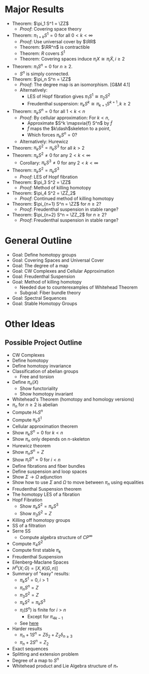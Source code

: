 # Major Results
- Theorem: $\pi_1 S^1 = \ZZ$
  - *Proof*: Covering space theory
- Theorem: $\pi_{1+k} S^1 = 0$ for all $0 < k < \infty$
  - *Proof*: Use universal cover by $\RR$
  - Theorem: $\RR^n$ is contractible
  - Theorem: $R$ covers $S^1$
  - Theorem: Covering spaces induce  $\pi_i X \cong \pi_i \tilde X, i \geq 2$
- Theorem: $\pi_1 S^n = 0$ for $n \geq 2$.
  - $S^n$ is simply connected.
- Theorem: $\pi_n S^n = \ZZ$
  - *Proof*: The degree map is an isomorphism. [G&M 4.1]
  - Alternatively:
    - LES of Hopf fibration gives $\pi_1 S^1 \cong \pi_2 S^2$
    - Freudenthal suspension: $\pi_k S^k \cong  \pi_{k+1} S^{k+1}, k \geq 2$
- Theorem: $\pi_k S^n = 0$ for all $1 < k < n$
  - *Proof*: By cellular approximation: For $k < n$,
    - Approximate $S^k \mapsvia{f} S^n$ by $\tilde f$
    - $\tilde f$ maps the $k\dash$skeleton to a point,
    - Which forces $\pi_k S^n = 0$?
  - Alternatively: Hurewicz
- Theorem: $\pi_k S^2 = \pi_k S^3$ for all $k > 2$
- Theorem: $\pi_k S^2 \neq 0$ for any $2 < k < \infty$
  - Corollary: $\pi_k S^3 \neq 0$ for any $2 < k < \infty$
- Theorem: $\pi_k S^2 = \pi_k S^3$
  - *Proof*: LES of Hopf fibration
- Theorem: $\pi_3 S^2 = \ZZ$
  - *Proof*: Method of killing homotopy
- Theorem: $\pi_4 S^2 = \ZZ_2$
  - *Proof*: Continued method of killing homotopy
- Theorem: $\pi_{n+1} S^n = \ZZ$ for $n \geq 2$?
  - *Proof*: Freudenthal suspension in stable range?
- Theorem: $\pi_{n+2} S^n = \ZZ_2$ for $n \geq 2$?
  - *Proof*: Freudenthal suspension in stable range?

# General Outline
- Goal: Define homotopy groups
- Goal: Covering Spaces and Universal Cover
- Goal: The degree of a map
- Goal: CW Complexes and Cellular Approximation
- Goal: Freudenthal Suspension
- Goal: Method of killing homotopy
  - Needed due to counterexamples of Whitehead Theorem
  - Subgoal: Fiber bundle theory
- Goal: Spectral Sequences
- Goal: Stable Homotopy Groups

# Other Ideas
## Possible Project Outline

- CW Complexes
- Define homotopy
- Define homotopy invariance
- Classification of abelian groups
  - Free and torsion
- Define $\pi_n(X)$
  - Show functoriality
  - Show homotopy invariant
- Whitehead's Theorem (homotopy and homology versions)
- $\pi_n$ for $n\geq 2$ is abelian
- Compute $H_* S^n$
- Compute $\pi_k S^1$
- Cellular approximation theorem
- Show $\pi_k S^n = 0$ for $k<n$
- Show $\pi_n$ only depends on n-skeleton
- Hurewicz theorem
- Show $\pi_n S^n = Z$
- Show $\pi_i S^n = 0$ for $i < n$
- Define fibrations and fiber bundles
- Define suspension and loop spaces
- Show $\Sigma \to \Omega$ adjunction
- Show how to use $\Sigma$ and $\Omega$ to move between $\pi_n$ using equalities
- Freudenthal Suspension theorem
- The homotopy LES of a fibration
- Hopf Fibration
  - Show $\pi_k S^2 = \pi_k S^3$
  - Show $\pi_3 S^2 = Z$
- Killing off homotopy groups
- SS of a filtration
- Serre SS
  - Compute algebra structure of $CP^\infty$
- Compute $\pi_4 S^2$
- Compute first stable $\pi_k$
- Freudenthal Suspension
- Eilenberg-Maclane Spaces
- $H^n (X; G) = [X, K(G, n)]$
- Summary of "easy" results:
  - $\pi_k S^1 = 0, i > 1$
  - $\pi_n S^n = Z$
  - $\pi_3 S^2 = Z$
  - $\pi_k S^2 = \pi_k S^3$
  - $\pi_i(S^n)$ is finite for $i > n$
    - Except for $\pi_{4k-1}$
  - See [here](https://web.stanford.edu/~amwright/HomotopyGroupsOfSoheres.pdf)
- Harder results
  - $\pi_n+1 S^n = Z\delta_2 + Z_2 \delta_{n \geq 3}$
  - $\pi_n+2 S^n = Z_2$
- Exact sequences
- Splitting and extension problem
- Degree of a map to $S^n$
- Whitehead product and Lie Algebra structure of $\pi_*$
